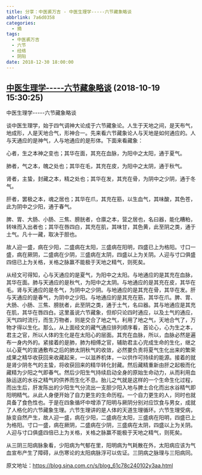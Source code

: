 ```yaml
---
title: 分享：中医裘万吉 - 中医生理学-----六节藏象略谈
abbrlink: 7a6d0358
categories:
  - 摘
tags:
  - 中医裘万吉
  - 六节
  - 经络
  - 阴阳
date: 2018-12-30 18:00:00
---
```


## [中医生理学-----六节藏象略谈](https://blog.sina.com.cn/s/blog_61c78c240102y3aa.html "跳转至原文") (2018-10-19 15:30:25)


中医生理学-----六节藏象略谈

谈中医生理学，始于四气调神大论成于六节藏象论。人生于天地之间，是天布气，地成形，人是天地合气，形神合一。先来看六节藏象论人与天地是如何通应的。人与天通应的是神气，人与地通应的是形体。下面来看藏象：

心者，生之本神之变也；其华在面，其充在血脉，为阳中之太阳，通于夏气。

肺者，气之本，魄之处也；其华在毛，其充在皮，为阳中之太阴，通于秋气。

肾者，主蛰，封藏之本，精之处也；其华在发，其充在骨，为阴中之少阴，通于冬气。

肝者，罢极之本，魂之居也；其华在爪，其充在筋，以生血气，其味酸，其色苍，此为阴中之少阳，通于春气。

脾、胃、大肠、小肠、三焦、膀胱者，仓廪之本，营之居也，名曰器，能化糟粕，转味而入出者也；其华在唇四白，其充在肌，其味甘，其色黄，此至阴之类，通于土气。凡十一藏，取决于胆也。

故人迎一盛，病在少阳，二盛病在太阳，三盛病在阳明，四盛已上为格阳。寸口一盛，病在厥阴，二盛病在少阴，三盛病在太阴，四盛以上为关阴。人迎与寸口俱盛四倍已上为关格，关格之脉赢不能极于天地之精气，则死矣。

从经文可得知，心与天通应的是夏气，为阳中之太阳。与地通应的是其充在血脉，其华在面。肺与天通应的是秋气，为阳中之太阴。与地通应的是其充在皮，其华在毛。肾与天通应的是冬气，为阴中之少阴。与地通应的是其充在骨，其华在发。肝与天通应的是春气，为阴中之少阳。与地通应的是其充在筋，其华在爪。脾、胃、大肠、小肠、三焦、膀胱者，此至阴之类，通于土气，名曰器。其与地通应是其充在肌，其华在唇四白。这里虽说六节藏象，但却只论四时通应，以及土气的通应，天气四时流行，而生万物者，则是交合了地之气，利用了地之气，天地合气了，万物才得以生化。那么，从上面经文的藏气通应排列顺序看，首论心，心为生之本，君主之官，所以人体的生化是在太阳心的层面。其充在血脉，所以，血脉必然是遍布一身内外的。紧接着的是肺，肺为相傅之官，辅助君主心完成生命的生化，继之以心夏气的宣通敷布之后的肺太阴秋气的收敛，必然要负责将夏气生化出来的繁荣成果之精华收获回来收藏起来，一以滋养机体，一以供作可持续的能源。接着的就是肾少阴冬气的主蛰，将收获回来的精华转化封藏。然后藏精重新由肝之起极而化藏精为少阳之气即春气。然后少阳生气持续启动全身的原始生命动力，从而利用血脉运送的水谷之精气的供养而生化不息。胎儿之气就是这样的一个生命生化过程，而出生后，肝发陈出的少阳生气分流出一支胆少阳入地与脾土合化而出水谷精气即阳明精气。从此人身便开始了自力更生的生命历程。一个自力更生的人，同时也就具备了食色性也。于是在四象循坏中增添了阳明与厥阴分别对应饮食与男女，成就了人格化的六节藏象生理。六节生理讲的是人体的天道生理循环。六节生理受病，脉变自然产生，故人迎一盛，病在少阳，二盛病在太阳，三盛病在阳明，四盛已上为格阳。寸口一盛，病在厥阴，二盛病在少阴，三盛病在太阴，四盛以上为关阴。人迎与寸口俱盛四倍已上为关格，关格之脉赢不能极于天地之精气，则死矣。

 

从三阴三阳病脉象看，少阳病为气郁在里，阳明病为气耗散在外，太阳病应该为气血宣布产生了障碍，从伤寒论的太阳病脉浮可以佐证。三阴病之脉理与三阳病同。



原文地址：https://blog.sina.com.cn/s/blog_61c78c240102y3aa.html